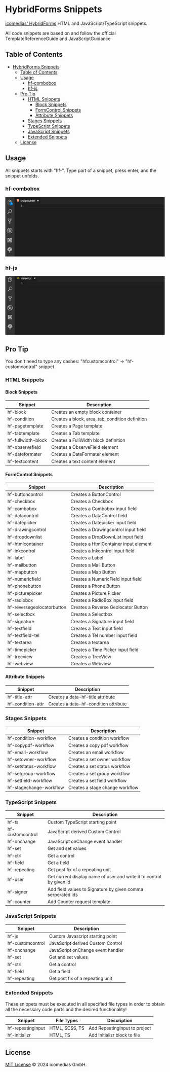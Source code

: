 # HybridForms Snippets

[icomedias' HybridForms](https://www.icomedias.com/de/) HTML and JavaScript/TypeScript snippets.

All code snippets are based on and follow the official TemplateReferenceGuide and JavaScriptGuidance

## Table of Contents

- [HybridForms Snippets](#hybridforms-snippets)
  - [Table of Contents](#table-of-contents)
  - [Usage](#usage)
    - [hf-combobox](#hf-combobox)
    - [hf-js](#hf-js)
  - [Pro Tip](#pro-tip)
    - [HTML Snippets](#html-snippets)
      - [Block Snippets](#block-snippets)
      - [FormControl Snippets](#formcontrol-snippets)
      - [Attribute Snippets](#attribute-snippets)
    - [Stages Snippets](#stages-snippets)
    - [TypeScript Snippets](#typescript-snippets)
    - [JavaScript Snippets](#javascript-snippets)
    - [Extended Snippets](#extended-snippets)
  - [License](#license)

## Usage

All snippets starts with "hf-". Type part of a snippet, press enter, and the snippet unfolds.

### hf-combobox

![hf-combobox](images/hf-combobox.gif)

### hf-js

![hf-js](images/hf-js.gif)

## Pro Tip

You don't need to type any dashes: "hfcustomcontrol" -> "hf-customcontrol" snippet

### HTML Snippets

#### Block Snippets

| Snippet            | Description                                      |
| ------------------ | ------------------------------------------------ |
| hf-block           | Creates an empty block container                 |
| hf-condition       | Creates a block, area, tab, condition definition |
| hf-pagetemplate    | Creates a Page template                          |
| hf-tabtemplate     | Creates a Tab template                           |
| hf-fullwidth-block | Creates a FullWidth block definition             |
| hf-observefield    | Creates a ObserveField element                   |
| hf-dateformater    | Creates a DateFormater element                   |
| hf-textcontent     | Creates a text content element                   |

#### FormControl Snippets

| Snippet                    | Description                           |
| -------------------------- | ------------------------------------- |
| hf-buttoncontrol           | Creates a ButtonControl               |
| hf-checkbox                | Creates a Checkbox                    |
| hf-combobox                | Creates a Combobox input field        |
| hf-datacontrol             | Creates a DataControl field           |
| hf-datepicker              | Creates a Datepicker input field      |
| hf-drawingcontrol          | Creates a Drawingcontrol input field  |
| hf-dropdownlist            | Creates a DropDownList input field    |
| hf-htmlcontainer           | Creates a HtmlContainer input element |
| hf-inkcontrol              | Creates a Inkcontrol input field      |
| hf-label                   | Creates a Label                       |
| hf-mailbutton              | Creates a Mail Button                 |
| hf-mapbutton               | Creates a Map Button                  |
| hf-numericfield            | Creates a NumericField input field    |
| hf-phonebutton             | Creates a Phone Button                |
| hf-picturepicker           | Creates a Picture Picker              |
| hf-radiobox                | Creates a RadioBox input field        |
| hf-reversegeolocatorbutton | Creates a Reverse Geolocator Button   |
| hf-selectbox               | Creates a Selectbox                   |
| hf-signature               | Creates a Signature input field       |
| hf-textfield               | Creates a Text input field            |
| hf-textfield-tel           | Creates a Tel number input field      |
| hf-textarea                | Creates a textarea                    |
| hf-timepicker              | Creates a Time Picker input field     |
| hf-treeview                | Creates a TreeView                    |
| hf-webview                 | Creates a Webview                     |

#### Attribute Snippets

| Snippet           | Description                           |
| ----------------- | ------------------------------------- |
| hf-title-attr     | Creates a data-hf-title attribute     |
| hf-condition-attr | Creates a data-hf-condition attribute |

### Stages Snippets

| Snippet                 | Description                     |
| ----------------------- | ------------------------------- |
| hf-condition-workflow   | Creates a condition workflow    |
| hf-copypdf-workflow     | Creates a copy pdf workflow     |
| hf-email-workflow       | Creates an email workflow       |
| hf-setowner-workflow    | Creates a set owner workflow    |
| hf-setstatus-workflow   | Creates a set status workflow   |
| hf-setgroup-workflow    | Creates a set group workflow    |
| hf-setfield-workflow    | Creates a set field workflow    |
| hf-stagechange-workflow | Creates a stage change workflow |

### TypeScript Snippets

| Snippet          | Description                                                          |
| ---------------- | -------------------------------------------------------------------- |
| hf-ts            | Custom TypeScript starting point                                     |
| hf-customcontrol | JavaScript derived Custom Control                                    |
| hf-onchange      | JavaScript onChange event handler                                    |
| hf-set           | Get and set values                                                   |
| hf-ctrl          | Get a control                                                        |
| hf-field         | Get a field                                                          |
| hf-repeating     | Get post fix of a repeating unit                                     |
| hf-user          | Get current display name of user and write it to control by given id |
| hf-signer        | Add field values to Signature by given comma serperated ids          |
| hf-counter       | Add Counter request template                                         |

### JavaScript Snippets

| Snippet          | Description                       |
| ---------------- | --------------------------------- |
| hf-js            | Custom Javascript starting point  |
| hf-customcontrol | JavaScript derived Custom Control |
| hf-onchange      | JavaScript onChange event handler |
| hf-set           | Get and set values                |
| hf-ctrl          | Get a control                     |
| hf-field         | Get a field                       |
| hf-repeating     | Get post fix of a repeating unit  |

### Extended Snippets

These snippets must be executed in all specified file types in order to obtain all the necessary code parts and the desired functionality!

| Snippet           | File Types     | Description                   |
| ----------------- | -------------- | ----------------------------- |
| hf-repeatinginput | HTML, SCSS, TS | Add RepeatingInput to project |
| hf-initializr     | HTML, TS       | Add Initializr block to file  |

## License

[MIT License](https://github.com/IcoDeveloper/hfsnippets-extension/blob/master/LICENSE) © 2024 icomedias GmbH.